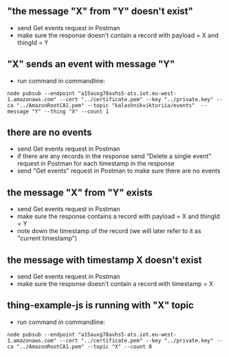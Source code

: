 ## "the message "X" from "Y" doesn't exist"

- send Get events request in Postman 
- make sure the response doesn't contain a record with payload = X and thingId = Y 

## "X" sends an event with message "Y"

- run command in commandline: 
```shell
node pubsub --endpoint "a15auxg78avhs5-ats.iot.eu-west-1.amazonaws.com" --cert "../certificate.pem" --key "../private.key" --ca "../AmazonRootCA1.pem" --topic "kalashnikviktoriia/events"  --message "Y" --thing "X" --count 1
```
## there are no events

- send Get events request in Postman
- if there are any records in the response send "Delete a single event" request in Postman for each timestamp in the response 
- send "Get events" request in Postman to make sure there are no events

## the message "X" from "Y" exists

- send Get events request in Postman
- make sure the response contains a record with payload = X and thingId = Y 
- note down the timestamp of the record (we will later refer to it as "current timestamp")

## the message with timestamp X doesn't exist

- send Get events request in Postman 
- make sure the response doesn't contain a record with timestamp = X

## thing-example-js is running with "X" topic

- run command in commandline: 
```shell
node pubsub --endpoint "a15auxg78avhs5-ats.iot.eu-west-1.amazonaws.com" --cert "../certificate.pem" --key "../private.key" --ca "../AmazonRootCA1.pem" --topic "X" --count 0
```


 